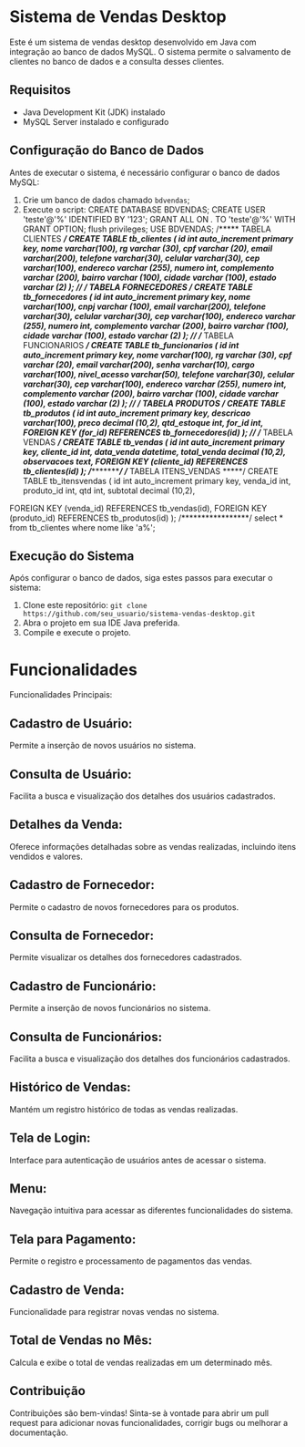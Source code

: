 # Sistema de Vendas Desktop

Este é um sistema de vendas desktop desenvolvido em Java com integração ao banco de dados MySQL. O sistema permite o salvamento de clientes no banco de dados e a consulta desses clientes.

## Requisitos

- Java Development Kit (JDK) instalado
- MySQL Server instalado e configurado

## Configuração do Banco de Dados

Antes de executar o sistema, é necessário configurar o banco de dados MySQL:
1. Crie um banco de dados chamado `bdvendas`;
2. Execute o script:
CREATE DATABASE BDVENDAS;
CREATE USER 'teste'@'%' IDENTIFIED BY '123';
GRANT ALL ON *.* TO 'teste'@'%' WITH GRANT OPTION;
flush privileges;
USE BDVENDAS;
/***** TABELA CLIENTES *****/
CREATE TABLE tb_clientes (
  id int auto_increment primary key,
  nome varchar(100),
  rg varchar (30),
  cpf varchar (20),
  email varchar(200),
  telefone varchar(30),
  celular varchar(30),
  cep varchar(100),
  endereco varchar (255),
  numero int,
  complemento varchar (200),
  bairro varchar (100),
  cidade varchar (100),
  estado varchar (2)
);
/*****************/
/***** TABELA FORNECEDORES *****/
CREATE TABLE tb_fornecedores (
  id int auto_increment primary key,
  nome varchar(100),
  cnpj varchar (100),
  email varchar(200),
  telefone varchar(30),
  celular varchar(30),
  cep varchar(100),
  endereco varchar (255),
  numero int,
  complemento varchar (200),
  bairro varchar (100),
  cidade varchar (100),
  estado varchar (2)
);
/*****************/
/***** TABELA FUNCIONARIOS *****/
CREATE TABLE tb_funcionarios (
  id int auto_increment primary key,
  nome varchar(100),
  rg varchar (30),
  cpf varchar (20),
  email varchar(200),
  senha varchar(10),
  cargo varchar(100),
  nivel_acesso varchar(50),
  telefone varchar(30),
  celular varchar(30),
  cep varchar(100),
  endereco varchar (255),
  numero int,
  complemento varchar (200),
  bairro varchar (100),
  cidade varchar (100),
  estado varchar (2)
);
/*****************/
/***** TABELA PRODUTOS *****/
CREATE TABLE tb_produtos (
  id int auto_increment primary key,
  descricao varchar(100),
  preco decimal (10,2),
  qtd_estoque int,
  for_id int,
  FOREIGN KEY (for_id) REFERENCES tb_fornecedores(id)
);
/*****************/
/***** TABELA VENDAS *****/
CREATE TABLE tb_vendas (
  id int auto_increment primary key,
  cliente_id int,
  data_venda datetime,
  total_venda decimal (10,2),
  observacoes text,
  FOREIGN KEY (cliente_id) REFERENCES tb_clientes(id)
);
/*****************/
/***** TABELA ITENS_VENDAS *****/
CREATE TABLE tb_itensvendas (
  id int auto_increment primary key,
  venda_id int,
  produto_id int,
  qtd int,
  subtotal decimal (10,2),

  FOREIGN KEY (venda_id) REFERENCES tb_vendas(id),
  FOREIGN KEY (produto_id) REFERENCES tb_produtos(id)
);
/*****************/
select * from tb_clientes where nome like 'a%';

## Execução do Sistema
Após configurar o banco de dados, siga estes passos para executar o sistema:
1. Clone este repositório: `git clone https://github.com/seu_usuario/sistema-vendas-desktop.git`
2. Abra o projeto em sua IDE Java preferida.
3. Compile e execute o projeto.

# Funcionalidades
Funcionalidades Principais:

## Cadastro de Usuário:
Permite a inserção de novos usuários no sistema.

## Consulta de Usuário:
Facilita a busca e visualização dos detalhes dos usuários cadastrados.

## Detalhes da Venda:
Oferece informações detalhadas sobre as vendas realizadas, incluindo itens vendidos e valores.

## Cadastro de Fornecedor:
Permite o cadastro de novos fornecedores para os produtos.

## Consulta de Fornecedor:
Permite visualizar os detalhes dos fornecedores cadastrados.

## Cadastro de Funcionário:
Permite a inserção de novos funcionários no sistema.

## Consulta de Funcionários:
Facilita a busca e visualização dos detalhes dos funcionários cadastrados.

## Histórico de Vendas:
Mantém um registro histórico de todas as vendas realizadas.

## Tela de Login:
Interface para autenticação de usuários antes de acessar o sistema.

## Menu:
Navegação intuitiva para acessar as diferentes funcionalidades do sistema.

## Tela para Pagamento:
Permite o registro e processamento de pagamentos das vendas.

## Cadastro de Venda:
Funcionalidade para registrar novas vendas no sistema.

## Total de Vendas no Mês:
Calcula e exibe o total de vendas realizadas em um determinado mês.

## Contribuição

Contribuições são bem-vindas! Sinta-se à vontade para abrir um pull request para adicionar novas funcionalidades, corrigir bugs ou melhorar a documentação.



